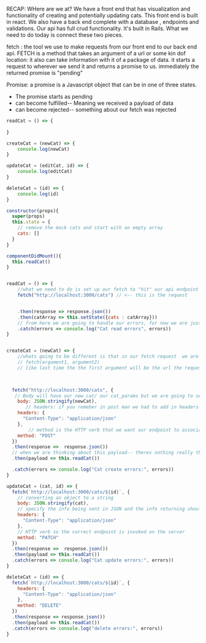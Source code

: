 RECAP: WHere are we at? 
We have a front end that has visualization and functionality of creating and potentially updating cats. This front end is built in react.
We also have a back end complete with a database , endpoints and validations. Our api has full crud functionality. It's built in Rails. What we need to do today is connect these two pieces.

fetch : the tool we use to make requests from our front end  to our back end api. FETCH is a method that takes an argument of a url or some kin dof location: it also can take information with it of a package of data.  it starts a request to wherever we send it and returns a promise to us. immediately the returned promise is "pending"

Promise: a promise is a Javascript object that can be in one of three states.
- The promise starts as pending 
- can become fulfilled-- Meaning we received a payload of data
- can become rejected-- something about our fetch was rejected


```javascript
readCat = () => {
    
}

createCat = (newCat) => {
    console.log(newCat)
}

updateCat = (editCat, id) => {
    console.log(editCat)
}

deleteCat = (id) => {
    console.log(id)
}
```


```javascript
constructor(props){
  super(props)
  this.state = {
    // remove the mock cats and start with an empty array
    cats: []
  }
}

componentDidMount(){
  this.readCat()
}


readCat = () => {
    //what we need to do is set up our fetch to "hit" our api endpoint of index and since our backend will be running on localhost 3000 we'll want 3000/ ... what?
    fetch("http://localhost:3000/cats") // <-- this is the request


    .then(response => response.json())
    .then(catArray => this.setState({cats : catArray}))
    // from here we are going to handle our errors, for now we are just  
    .catch(errors => console.log("Cat read errors", errors))
}


createCat = (newCat) => {
    //whats going to be different is that in our fetch request  we are going to pass two arguments 
    // fetch(argument1, argument2)
    // like last time the the first argument will be the url the request should go too, but the second argument is going to be an object with all the information we need. Becuase if we are going to create a cat in our database we have to send that cat over from this side-- on top of that we have to let the API know what kind of information it should be getting and what to do with the information. So our object is going to have three keys Body, Headers, and Method. 
    


  fetch("http://localhost:3000/cats", {
   // Body will have our new cat/ our cat_params but we are going to set it up with JSON
    body: JSON.stringify(newCat),
       // headers: if you remeber in post man we had to add in headers-- the key value pairs of content type and application json. We are going to do the same thing here so headers will be an object with those key values
    headers: {
      "Content-Type": "application/json"
    },
        // method is the HTTP verb that we want our endpoint to associate with the data we are sending over so we can hit the correct endpoint
    method: "POST"
  })
  .then(response =>  response.json())
  // when we are thinking about this payload-- theres nothing really that we should be getting back. this request has been sent to update the database. So this payload isn't really important to us but we can use it to refeesh our data. 
  .then(payload => this.readCat())

  .catch(errors => console.log("Cat create errors:", errors))
}

updateCat = (cat, id) => {
  fetch(`http://localhost:3000/cats/${id}`, {
    // converting an object to a string
    body: JSON.stringify(cat),
    // specify the info being sent in JSON and the info returning should be JSON
    headers: {
      "Content-Type": "application/json"
    },
    // HTTP verb so the correct endpoint is invoked on the server
    method: "PATCH"
  })
  .then(response =>  response.json())
  .then(payload => this.readCat())
  .catch(errors => console.log("Cat update errors:", errors))
}

deleteCat = (id) => {
  fetch(`http://localhost:3000/cats/${id}`, {
    headers: {
      "Content-Type": "application/json"
    },
    method: "DELETE"
  })
  .then(response => response.json())
  .then(payload => this.readCat())
  .catch(errors => console.log("delete errors:", errors))
}
```